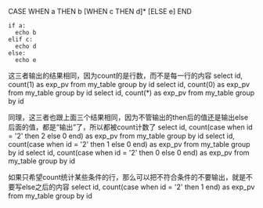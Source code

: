 CASE WHEN a THEN b [WHEN c THEN d]* [ELSE e] END
```
if a:
  echo b
elif c:
  echo d
else:
  echo e
```

这三者输出的结果相同，因为count的是行数，而不是每一行的内容
select id, count(1) as exp_pv from my_table group by id
select id, count(0) as exp_pv from my_table group by id
select id, count(*) as exp_pv from my_table group by id

同理，这三者也跟上面三个结果相同，因为不管输出的then后的值还是输出else后面的值，都是“输出”了，所以都被count计数了
select id, count(case when id = '2' then 2 else 0 end) as exp_pv from my_table group by id
select id, count(case when id = '2' then 1 else 0 end) as exp_pv from my_table group by id
select id, count(case when id = '2' then 0 else 0 end) as exp_pv from my_table group by id

如果只希望count统计某些条件的行，那么可以把不符合条件的不要输出，就是不要写else之后的内容
select id, count(case when id = '2' then 1 end) as exp_pv from my_table group by id 